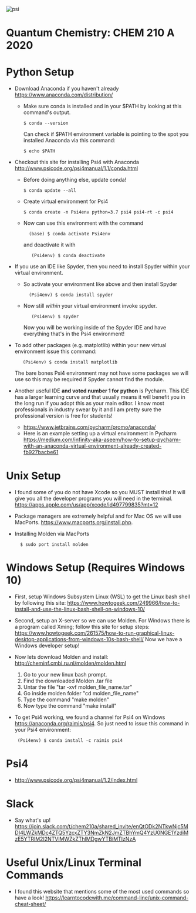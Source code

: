 ![psi](https://github.com/zstreeter/CHEM-210A-2020/blob/master/images/psi.png)

Quantum Chemistry: CHEM 210 A 2020
=========

# Python Setup
* Download Anaconda if you haven't already https://www.anaconda.com/distribution/
  * Make sure conda is installed and in your \$PATH by looking at this command's output.

    ```shell
	$ conda --version 
    ```

    Can check if \$PATH environment variable is pointing to the spot you installed Anaconda via this command:

    ```shell
	$ echo $PATH
    ```

* Checkout this site for installing Psi4 with Anaconda http://www.psicode.org/psi4manual/1.1/conda.html
  * Before doing anything else, update conda!

    ```shell
	$ conda update --all
    ```

  * Create virtual environment for Psi4

    ```shell
	$ conda create -n Psi4env python=3.7 psi4 psi4-rt -c psi4
    ```
  - Now can use this environment with the command

    ```shell
      (base) $ conda activate Psi4env
    ```
    and deactivate it with

    ```shell
       (Psi4env) $ conda deactivate
    ```
* If you use an IDE like Spyder, then you need to install Spyder within your virtual environment.
  * So activate your environment like above and then install Spyder

    ```shell
      (Psi4env) $ conda install spyder
    ```
  * Now still *within* your virtual environment invoke spyder.

    ```shell
       (Psi4env) $ spyder
    ```
    Now you will be working inside of the Spyder IDE and have everything that's in the Psi4 environment!
*  To add other packages (e.g. matplotlib) within your new virtual environment issue this command:

    ```shell
       (Psi4env) $ conda install matplotlib
    ```
   The bare bones Psi4 environment may not have some packages we will use so this may be required if Spyder cannot find the module. 

* Another useful IDE **and voted number 1 for python** is Pycharm. This IDE has a larger learning curve and that usually means it will benefit you in the long run if you adopt this as your main editor. I know most professionals in industry swear by it and I am pretty sure the professional version is free for students!
  * https://www.jetbrains.com/pycharm/promo/anaconda/
  * Here is an example setting up a virtual environment in Pycharm https://medium.com/infinity-aka-aseem/how-to-setup-pycharm-with-an-anaconda-virtual-environment-already-created-fb927bacbe61 

# Unix Setup
* I found some of you do not have Xcode so you MUST install this! It will give you all
  the developer programs you will need in the terminal. 
  https://apps.apple.com/us/app/xcode/id497799835?mt=12
* Package managers are extremely helpful and for Mac OS we will use MacPorts.
  https://www.macports.org/install.php.
* Installing Molden via MacPorts

    ``````shell
      $ sudo port install molden
    ``````

# Windows Setup (Requires Windows 10)
* First, setup Windows Subsystem Linux (WSL) to get the Linux bash shell by following this site:
  https://www.howtogeek.com/249966/how-to-install-and-use-the-linux-bash-shell-on-windows-10/
* Second, setup an X-server so we can use Molden. For Windows there is a program called Xming; follow this site for setup steps:
  https://www.howtogeek.com/261575/how-to-run-graphical-linux-desktop-applications-from-windows-10s-bash-shell/
Now we have a Windows developer setup!
* Now lets download Molden and install: http://cheminf.cmbi.ru.nl/molden/molden.html
  1. Go to your new linux bash prompt.
  2. Find the downloaded Molden .tar file
  3. Untar the file "tar -xvf molden_file_name.tar"
  4. Go inside molden folder "cd molden_file_name"
  5. Type the command "make molden"
  6. Now type the command "make install"
* To get Psi4 working, we found a channel for Psi4 on Windows https://anaconda.org/raimis/psi4.
  So just need to issue this command in your Psi4 environment:

    ``````shell
     (Psi4env) $ conda install -c raimis psi4
    ``````

# Psi4
* http://www.psicode.org/psi4manual/1.2/index.html

# Slack
* Say what's up! https://join.slack.com/t/chem210a/shared_invite/enQtODk2NTkwNjc5MDI4LWZkMDc4ZTQ5YzcxZTY3NmZkN2JmZTBhYmQ4YzU0NGE1YzdiMzE5YTRlM2I2NTVlMWZkZThlMDgwYTBiMTIzNzA

# Useful Unix/Linux Terminal Commands
* I found this website that mentions some of the most used commands so have a look!
  https://learntocodewith.me/command-line/unix-command-cheat-sheet/

<!-- #### Computer language, intro to architecture -->
<!-- * example `n**2` (1) Python -->

<!-- ```python -->
<!-- n = 5 -->
<!-- n ** 2 -->
<!-- ``` -->
<!-- (2) Assembly -->

<!-- ```assembly -->
<!-- push rbp -->
<!-- mov rbp, rsp -->
<!-- mov DWORD PTR [rbp-4], edi -->
<!-- mov eax, DWORD PTR [rbp-4] -->
<!-- imul eax, DWORD PTR [rbp-4] -->
<!-- pop rbp -->
<!-- ret -->
<!-- ``` -->
<!-- * registers and aritmetic units, (3) Binary -->

<!-- ```binary -->
<!-- 011100000111010101110011011010000010000001110010011000100 -->
<!-- 1110000000010100110110101101111011101100010000001110010011 -->
<!-- 0001001110000001011000010000001110010011100110111000000001 -->
<!-- 0100110110101101111011101100010000001000100010101110100111 -->
<!-- 1010100100100010000100000010100000101010001010010001000000 -->
<!-- 1011011011100100110001001110000001011010011010001011101001 -->
<!-- 0110000100000011001010110010001101001000010100110110101101 -->
<!-- 1110111011000100000011001010110000101111000001011000010000 -->
<!-- 0010001000101011101001111010100100100010000100000010100000 -->
<!-- 1010100010100100010000001011011011100100110001001110000001 -->
<!-- 0110100110100010111010000101001101001011011010111010101101 -->
<!-- 1000010000001100101011000010111100000101100001000000100010 -->
<!-- 0010101110100111101010010010001000010000001010000010101000 -->
<!-- 1010010001000000101101101110010011000100111000000101101001 -->
<!-- 1010001011101000010100111000001101111011100000010000001110 -->
<!-- 010011000100111000000001010011100100110010101110100 -->
<!-- ``` -->
<!-- * interpreted vs compiled -->
<!-- * LLVM -->

<!-- #### Variables, intro to code standards -->
<!-- * float, int, numpy arrays -->
<!-- * code standards -->
<!--   * constants -->
<!--   * tabs -->
<!--   * capital letters -->
<!--   * comments -->
<!--   * extra `\n` -->
<!--   * meaningful names -->

<!-- #### Basic variables, intro to code design -->
<!-- * functions, ```DRY``` code, default value in a function -->
<!-- * lists, dynamic memory allocation -->

<!-- ## Scientific Python -->
<!-- #### Intro to `numpy` -->
<!-- * numpy, lapack, blas, mkl -->
<!-- * basic numpy, the importance of knowing the size of the variable -->
<!-- * eigenvalues, eigenvectors, transformation -->
<!-- * debugging part 1, variable states -->
<!-- * matrix exp -->
<!-- * changing a basis set (next time fftw) -->
<!-- * debugging part 2: reusing existing code, change variable states, the `?` operator -->
<!-- * scipy and runge kutta -->
<!-- * solving a 2 level system with Runge-Kutta -->
<!-- * Problem: 3LS, see here: http://community.dur.ac.uk/thomas.billam/JQC_Atom_Light_2015-2016_L7.pdf -->

<!-- # Part 2 -->
<!-- * OOP -->
<!-- * fftw -->
<!-- * matplotlib -->
<!-- * unit tests? -->
